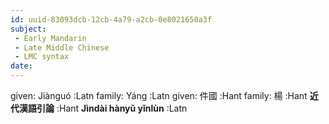```yaml
---
id: uuid-83093dcb-12cb-4a79-a2cb-0e8021650a3f
subject: 
 - Early Mandarin
 - Late Middle Chinese
 - LMC syntax
date: 
---
```


given: Jiànguó :Latn
family: Yáng :Latn
given: 件國 :Hant
family: 楊 :Hant
**近代漢語引論** :Hant
**Jìndài hànyǔ yǐnlùn** :Latn